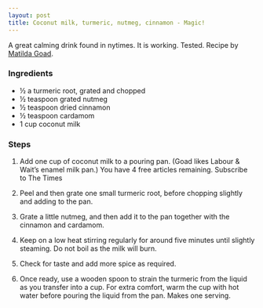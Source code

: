 ```yaml
---
layout: post
title: Coconut milk, turmeric, nutmeg, cinnamon - Magic!
---
```


A great calming drink found in nytimes. It is working. Tested.
Recipe by [Matilda Goad](https://www.nytimes.com/2018/01/05/t-magazine/matilda-goad-turmeric-elixir-recipe.html).

### Ingredients
- ½ a turmeric root, grated and chopped
- ½ teaspoon grated nutmeg
- ½ teaspoon dried cinnamon
- ½ teaspoon cardamom
- 1 cup coconut milk


### Steps
1. Add one cup of coconut milk to a pouring pan. (Goad likes Labour & Wait’s enamel milk pan.)
You have 4 free articles remaining.
Subscribe to The Times
2. Peel and then grate one small turmeric root, before chopping slightly and adding to the pan.

3. Grate a little nutmeg, and then add it to the pan together with the cinnamon and cardamom.

4. Keep on a low heat stirring regularly for around five minutes until slightly steaming. Do not boil as the milk will burn.

5. Check for taste and add more spice as required.

6. Once ready, use a wooden spoon to strain the turmeric from the liquid as you transfer into a cup. For extra comfort, warm the cup with hot water before pouring the liquid from the pan. Makes one serving.
